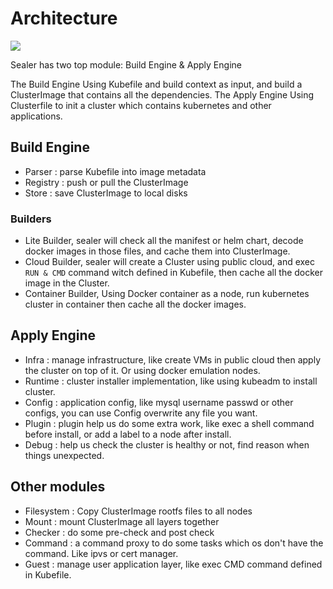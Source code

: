 # Architecture

![](https://user-images.githubusercontent.com/8912557/133879086-f13e3e37-65c3-43e2-977c-e8ebf8c8fb34.png)

Sealer has two top module: Build Engine & Apply Engine

The Build Engine Using Kubefile and build context as input, and build a ClusterImage that contains all the dependencies.
The Apply Engine Using Clusterfile to init a cluster which contains kubernetes and other applications.

## Build Engine

* Parser : parse Kubefile into image metadata
* Registry : push or pull the ClusterImage
* Store : save ClusterImage to local disks

### Builders

* Lite Builder, sealer will check all the manifest or helm chart, decode docker images in those files, and cache them into ClusterImage.
* Cloud Builder, sealer will create a Cluster using public cloud, and exec `RUN & CMD` command witch defined in Kubefile, then cache all the docker image in the Cluster.
* Container Builder, Using Docker container as a node, run kubernetes cluster in container then cache all the docker images.

## Apply Engine

* Infra : manage infrastructure, like create VMs in public cloud then apply the cluster on top of it. Or using docker emulation nodes.
* Runtime : cluster installer implementation, like using kubeadm to install cluster.
* Config : application config, like mysql username passwd or other configs, you can use Config overwrite any file you want.
* Plugin : plugin help us do some extra work, like exec a shell command before install, or add a label to a node after install.
* Debug : help us check the cluster is healthy or not, find reason when things unexpected.

## Other modules

* Filesystem : Copy ClusterImage rootfs files to all nodes
* Mount : mount ClusterImage all layers together
* Checker : do some pre-check and post check
* Command : a command proxy to do some tasks which os don't have the command. Like ipvs or cert manager.
* Guest : manage user application layer, like exec CMD command defined in Kubefile.
